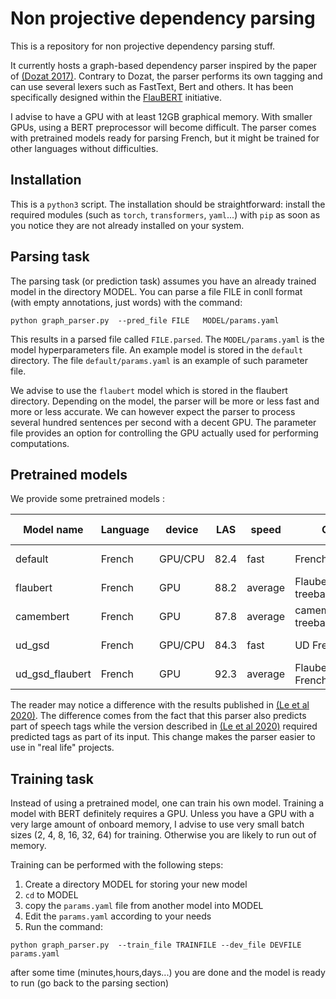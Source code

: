 # Non projective dependency parsing


This is a repository for non projective dependency parsing stuff.


It currently hosts a graph-based dependency parser inspired by the paper of [(Dozat 2017)](https://nlp.stanford.edu/pubs/dozat2017deep.pdf). 
Contrary to Dozat, the parser performs its own tagging and can use several lexers such as FastText, Bert and others. It has been specifically designed within the [FlauBERT](https://github.com/getalp/Flaubert) initiative. 

I advise to have a GPU with at least 12GB graphical memory. With smaller GPUs,
using a BERT preprocessor will become difficult. The parser comes with pretrained models ready for parsing French, but it might be trained for other languages without difficulties.

Installation
------------
This is a `python3` script. The installation should be straightforward: install the required modules (such as `torch`, `transformers`, `yaml`...) with `pip` as soon as you notice they are not already installed on your system.


Parsing task
-----------
The parsing task (or prediction task) assumes you have an already trained model in the directory MODEL. 
You can parse a file FILE in conll format (with empty annotations, just words) with the command:

```
python graph_parser.py  --pred_file FILE   MODEL/params.yaml
```

This results in a parsed file called `FILE.parsed`. The `MODEL/params.yaml` is the model hyperparameters file. 
An example model is stored in the `default` directory. The file `default/params.yaml` is an example of such parameter file.

We advise to use the `flaubert` model which is stored in the flaubert directory. Depending on the model, the parser will be more or less fast and more or less
accurate. We can however expect the parser to process several hundred sentences per second with a decent GPU. 
The parameter file provides an option for controlling the GPU actually used for performing computations.

Pretrained models
----------------
We provide some pretrained models :

| Model name | Language | device | LAS  | speed | Comment | Download link
| ---------- | -------- | ------ | ---- | ----- | ------- | -------------
|   default  | French   | GPU/CPU| 82.4 | fast  | French treebank only          | [download model](http://www.linguist.univ-paris-diderot.fr/~bcrabbe/depmodels/default.tar.gz)
|   flaubert | French   | GPU    | 88.2 | average| FlaubertBase+French treebank | [download model](http://www.linguist.univ-paris-diderot.fr/~bcrabbe/depmodels/flaubert.tar.gz)
|   camembert| French   | GPU    | 87.8 | average| camembert+French treebank    | [download model](http://www.linguist.univ-paris-diderot.fr/~bcrabbe/depmodels/camembert.tar.gz)
|    ud_gsd  | French   | GPU/CPU| 84.3 | fast   | UD French GSD  only          | [download model](http://www.linguist.univ-paris-diderot.fr/~bcrabbe/depmodels/gsd.tar.gz)
| ud_gsd_flaubert | French| GPU  | 92.3 | average| FlaubertBase + UD French GSD     | [download model](http://www.linguist.univ-paris-diderot.fr/~bcrabbe/depmodels/gsd_flaubert.tar.gz) 

The reader may notice a difference with the results published in [(Le et al 2020)](https://arxiv.org/abs/1912.05372).
The difference comes from the fact that this parser also predicts part of speech tags
while the version described in [(Le et al 2020)](https://arxiv.org/abs/1912.05372) required predicted tags as part of its input.
This change makes the parser easier to use in "real life" projects. 

Training task
------------

Instead of using a pretrained model, one can train his own model.
Training a model with BERT definitely requires a GPU. Unless you have a GPU with a very large amount of onboard memory, I advise to use 
very small batch sizes (2, 4, 8, 16, 32, 64) for training. Otherwise you are likely to run out of memory.

Training can be performed with the following steps:

  1. Create a directory MODEL for storing your new model
  2. `cd` to MODEL 
  3. copy the `params.yaml` file from another model into MODEL
  4. Edit the `params.yaml` according to your needs
  5. Run the command:
```
python graph_parser.py  --train_file TRAINFILE --dev_file DEVFILE  params.yaml
```
after some time (minutes,hours,days...) you are done and the model is ready to run (go back to the parsing section)

  








